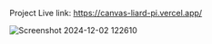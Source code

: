 Project Live link: https://canvas-liard-pi.vercel.app/

![Screenshot 2024-12-02 122610](https://github.com/user-attachments/assets/b2ccd973-3620-4610-af57-eed57643a1db)
